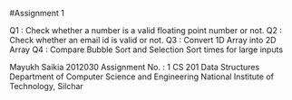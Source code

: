 #Assignment 1

Q1 : Check whether a number is a valid floating point number or not.
Q2 : Check whether an email id is valid or not.
Q3 : Convert 1D Array into 2D Array
Q4 : Compare Bubble Sort and Selection Sort times for large inputs

Mayukh Saikia
2012030
Assignment No. : 1
CS 201
Data Structures
Department of Computer Science and Engineering
National Institute of Technology, Silchar
